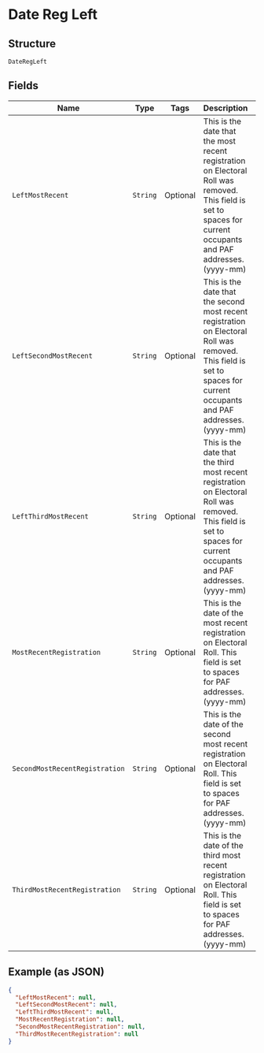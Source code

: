 
# Date Reg Left

## Structure

`DateRegLeft`

## Fields

| Name | Type | Tags | Description | Getter | Setter |
|  --- | --- | --- | --- | --- | --- |
| `LeftMostRecent` | `String` | Optional | This is the date that the most recent registration on Electoral Roll was removed. This field is set to spaces for current occupants and PAF addresses. (yyyy-mm) | String getLeftMostRecent() | setLeftMostRecent(String leftMostRecent) |
| `LeftSecondMostRecent` | `String` | Optional | This is the date that the second most recent registration on Electoral Roll was removed. This field is set to spaces for current occupants and PAF addresses. (yyyy-mm) | String getLeftSecondMostRecent() | setLeftSecondMostRecent(String leftSecondMostRecent) |
| `LeftThirdMostRecent` | `String` | Optional | This is the date that the third most recent registration on Electoral Roll was removed. This field is set to spaces for current occupants and PAF addresses. (yyyy-mm) | String getLeftThirdMostRecent() | setLeftThirdMostRecent(String leftThirdMostRecent) |
| `MostRecentRegistration` | `String` | Optional | This is the date of the most recent registration on Electoral Roll.  This field is set to spaces for PAF addresses. (yyyy-mm) | String getMostRecentRegistration() | setMostRecentRegistration(String mostRecentRegistration) |
| `SecondMostRecentRegistration` | `String` | Optional | This is the date of the second most recent registration on Electoral Roll.  This field is set to spaces for PAF addresses. (yyyy-mm) | String getSecondMostRecentRegistration() | setSecondMostRecentRegistration(String secondMostRecentRegistration) |
| `ThirdMostRecentRegistration` | `String` | Optional | This is the date of the third most recent registration on Electoral Roll.  This field is set to spaces for PAF addresses. (yyyy-mm) | String getThirdMostRecentRegistration() | setThirdMostRecentRegistration(String thirdMostRecentRegistration) |

## Example (as JSON)

```json
{
  "LeftMostRecent": null,
  "LeftSecondMostRecent": null,
  "LeftThirdMostRecent": null,
  "MostRecentRegistration": null,
  "SecondMostRecentRegistration": null,
  "ThirdMostRecentRegistration": null
}
```

